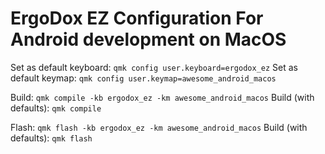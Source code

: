 # ErgoDox EZ Configuration For Android development on MacOS

Set as default keyboard: `qmk config user.keyboard=ergodox_ez`
Set as default keymap: `qmk config user.keymap=awesome_android_macos`

Build: `qmk compile -kb ergodox_ez -km awesome_android_macos`
Build (with defaults): `qmk compile`

Flash: `qmk flash -kb ergodox_ez -km awesome_android_macos`
Build (with defaults): `qmk flash`
